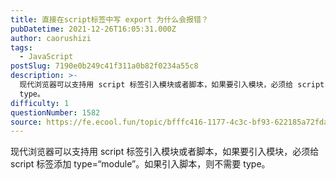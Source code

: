 ```yaml
---
title: 直接在script标签中写 export 为什么会报错？
pubDatetime: 2021-12-26T16:05:31.000Z
author: caorushizi
tags:
  - JavaScript
postSlug: 7190e0b249c41f311a0b82f0234a55c8
description: >-
  现代浏览器可以支持用 script 标签引入模块或者脚本，如果要引入模块，必须给 script 标签添加 type=“module”。如果引入脚本，则不需要
  type。
difficulty: 1
questionNumber: 1582
source: https://fe.ecool.fun/topic/bfffc416-1177-4c3c-bf93-622185a72fda
---
```


现代浏览器可以支持用 script 标签引入模块或者脚本，如果要引入模块，必须给 script 标签添加 type=“module”。如果引入脚本，则不需要 type。
